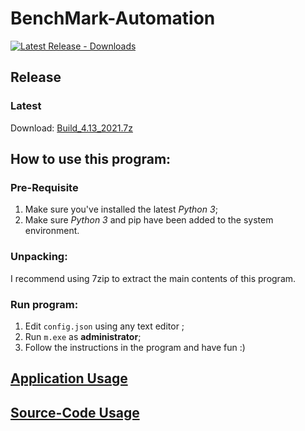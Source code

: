 # BenchMark-Automation

[![Latest Release - Downloads](https://img.shields.io/github/downloads/YuudachiXMMY/BenchMark-Automation/4.13_2021/total)](https://github.com/YuudachiXMMY/BenchMark-Automation/releases)

## Release

### Latest
Download: [Build_4.13_2021.7z](https://github.com/YuudachiXMMY/BenchMark-Automation/releases/download/4.13_2021/Build_4.13_2021.7z)


## How to use this program:

### Pre-Requisite
1. Make sure you've installed the latest *Python 3*;
2. Make sure *Python 3* and pip have been added to the system environment.

### Unpacking:
I recommend using 7zip to extract the main contents of this program.

### Run program:
1. Edit `config.json` using any text editor ;
2. Run `m.exe` as **administrator**;
3. Follow the instructions in the program and have fun :)


## [Application Usage](/docs/app/main.md)

## [Source-Code Usage](/docs/source_code/main.md)
